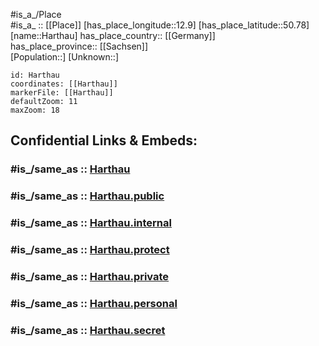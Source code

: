 ﻿---
confidential: public
isDeleted: false
location:
- 50.78
- 12.9
mapmarker: city
mapzoom:
- 7
- 12
SpocWebEntityId: 30779
tags:
- geo/City
type: City
---

#is_a_/Place  
#is_a_ :: [[Place]] 
[has_place_longitude::12.9] 
[has_place_latitude::50.78] 
[name::Harthau] 
has_place_country:: [[Germany]]  
has_place_province:: [[Sachsen]]  
[Population::] 
[Unknown::] 


```leaflet
id: Harthau
coordinates: [[Harthau]] 
markerFile: [[Harthau]] 
defaultZoom: 11 
maxZoom: 18
```


## Confidential Links & Embeds: 

### #is_/same_as :: [Harthau](/_Standards/Earth/Continent/Europe/Europe~Central/Germany/Germany~East/Sachsen/counties~Sachsen/Chemnitz/City/Harthau.md) 

### #is_/same_as :: [Harthau.public](/_public/Earth/Continent/Europe/Europe~Central/Germany/Germany~East/Sachsen/counties~Sachsen/Chemnitz/City/Harthau.public.md) 

### #is_/same_as :: [Harthau.internal](/_internal/Earth/Continent/Europe/Europe~Central/Germany/Germany~East/Sachsen/counties~Sachsen/Chemnitz/City/Harthau.internal.md) 

### #is_/same_as :: [Harthau.protect](/_protect/Earth/Continent/Europe/Europe~Central/Germany/Germany~East/Sachsen/counties~Sachsen/Chemnitz/City/Harthau.protect.md) 

### #is_/same_as :: [Harthau.private](/_private/Earth/Continent/Europe/Europe~Central/Germany/Germany~East/Sachsen/counties~Sachsen/Chemnitz/City/Harthau.private.md) 

### #is_/same_as :: [Harthau.personal](/_personal/Earth/Continent/Europe/Europe~Central/Germany/Germany~East/Sachsen/counties~Sachsen/Chemnitz/City/Harthau.personal.md) 

### #is_/same_as :: [Harthau.secret](/_secret/Earth/Continent/Europe/Europe~Central/Germany/Germany~East/Sachsen/counties~Sachsen/Chemnitz/City/Harthau.secret.md)

